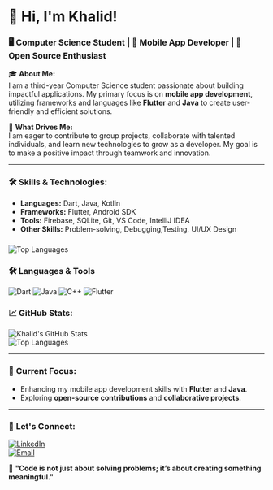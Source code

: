 # 👋 Hi, I'm Khalid!  
### 🖥️ Computer Science Student | 📱 Mobile App Developer | 🌱 Open Source Enthusiast  

🎓 **About Me:**  
I am a third-year Computer Science student passionate about building impactful applications.
My primary focus is on **mobile app development**, utilizing frameworks and languages
like **Flutter** and **Java** to create user-friendly and efficient solutions.  

🤝 **What Drives Me:**  
I am eager to contribute to group projects, collaborate with talented individuals, 
and learn new technologies to grow as a developer.
My goal is to make a positive impact through teamwork and innovation.  

---

### 🛠️ **Skills & Technologies:**  
- **Languages:** Dart, Java, Kotlin  
- **Frameworks:** Flutter, Android SDK  
- **Tools:** Firebase, SQLite, Git, VS Code, IntelliJ IDEA  
- **Other Skills:** Problem-solving, Debugging,Testing, UI/UX Design  


###
![Top Languages](https://github-readme-stats.vercel.app/api/top-langs/?username=kvadah&layout=compact&theme=radical)  
### 🛠️ **Languages & Tools**
![Dart](https://img.shields.io/badge/-Dart-0175C2?logo=dart&logoColor=white&style=flat)
![Java](https://img.shields.io/badge/-Java-007396?logo=java&logoColor=white&style=flat)
![C++](https://img.shields.io/badge/-C++-00599C?logo=c%2B%2B&logoColor=white&style=flat)
![Flutter](https://img.shields.io/badge/-Flutter-02569B?logo=flutter&logoColor=white&style=flat)
### 📈 **GitHub Stats:**  
![Khalid's GitHub Stats](https://github-readme-stats.vercel.app/api?username=kvadah&show_icons=true&theme=radical)  
![Top Languages](https://github-readme-stats.vercel.app/api/top-langs/?username=YourUsername&layout=compact&theme=radical)  

---

### 🌟 **Current Focus:**  
- Enhancing my mobile app development skills with **Flutter** and **Java**.  
- Exploring **open-source contributions** and **collaborative projects**.  

---

### 🔗 **Let's Connect:**  
[![LinkedIn](https://img.shields.io/badge/-LinkedIn-blue?logo=Linkedin&logoColor=white)](https://www.linkedin.com/in/yourprofile)  
[![Email](https://img.shields.io/badge/-Email-red?logo=email&logoColor=white)](mailto:kvadah9@example.com)  

🌟 **"Code is not just about solving problems; it’s about creating something meaningful."**

